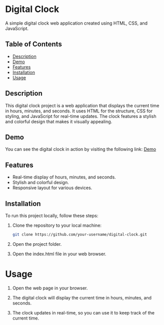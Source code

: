 # Digital Clock

A simple digital clock web application created using HTML, CSS, and JavaScript.

## Table of Contents

- [Description](#description)
- [Demo](#demo)
- [Features](#features)
- [Installation](#installation)
- [Usage](#usage)

## Description

This digital clock project is a web application that displays the current time in hours, minutes, and seconds. It uses HTML for the structure, CSS for styling, and JavaScript for real-time updates. The clock features a stylish and colorful design that makes it visually appealing.

## Demo

You can see the digital clock in action by visiting the following link: [Demo](https://sufianadnan.github.io/Digital-Clock)

## Features

- Real-time display of hours, minutes, and seconds.
- Stylish and colorful design.
- Responsive layout for various devices.

## Installation

To run this project locally, follow these steps:

1. Clone the repository to your local machine:

   ```bash
   git clone https://github.com/your-username/digital-clock.git

2. Open the project folder.

3. Open the index.html file in your web browser.

# Usage
1. Open the web page in your browser.

2. The digital clock will display the current time in hours, minutes, and seconds.

3. The clock updates in real-time, so you can use it to keep track of the current time.